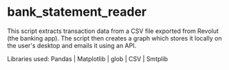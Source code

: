 # bank_statement_reader

This script extracts transaction data from a CSV file exported from Revolut (the banking app).
The script then creates a graph which stores it locally on the user's desktop and emails it using an API.

Libraries used: Pandas | Matplotlib | glob | CSV | Smtplib
